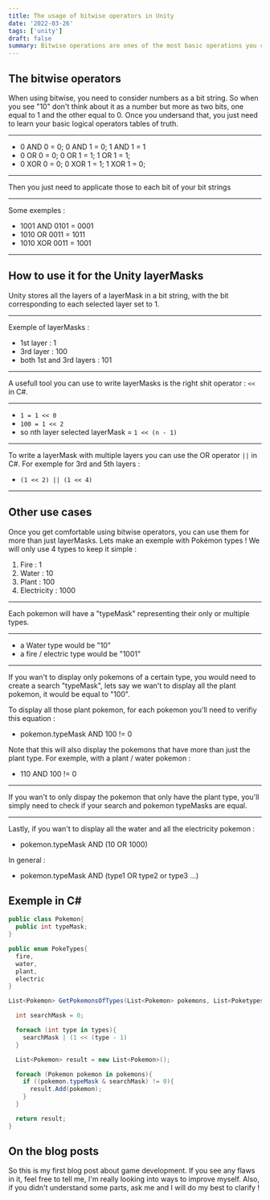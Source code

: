 ```yaml
---
title: The usage of bitwise operators in Unity
date: '2022-03-26'
tags: ['unity']
draft: false
summary: Bitwise operations are ones of the most basic operations you can give to a processor. They can be very usefull in unity to manipulate the layerMasks.
---
```


## The bitwise operators

When using bitwise, you need to consider numbers as a bit string. So when you see "10" don't think about it as a number but more as two bits, one equal to 1 and the other equal to 0. Once you undersand that, you just need to learn your basic logical operators tables of truth.

---

- 0 AND 0 = 0; 0 AND 1 = 0; 1 AND 1 = 1
- 0 OR 0 = 0; 0 OR 1 = 1; 1 OR 1 = 1;
- 0 XOR 0 = 0; 0 XOR 1 = 1; 1 XOR 1 = 0;

---

Then you just need to applicate those to each bit of your bit strings

---

Some exemples :

- 1001 AND 0101 = 0001
- 1010 OR 0011 = 1011
- 1010 XOR 0011 = 1001

---

## How to use it for the Unity layerMasks

Unity stores all the layers of a layerMask in a bit string, with the bit corresponding to each selected layer set to 1.

---

Exemple of layerMasks :

- 1st layer : 1
- 3rd layer : 100
- both 1st and 3rd layers : 101

---

A usefull tool you can use to write layerMasks is the right shit operator : `<<` in C#.

---

- `1 = 1 << 0`
- `100 = 1 << 2`
- so nth layer selected layerMask = `1 << (n - 1)`

---

To write a layerMask with multiple layers you can use the OR operator `||` in C#. For exemple for 3rd and 5th layers :

- `(1 << 2) || (1 << 4)`

---

## Other use cases

Once you get comfortable using bitwise operators, you can use them for more than just layerMasks. Lets make an exemple with Pokémon types ! We will only use 4 types to keep it simple :

1.  Fire : 1
2.  Water : 10
3.  Plant : 100
4.  Electricity : 1000

---

Each pokemon will have a "typeMask" representing their only or multiple types.

---

- a Water type would be "10"
- a fire / electric type would be "1001"

---

If you wan't to display only pokemons of a certain type, you would need to create a search "typeMask", lets say we wan't to display all the plant pokemon, it would be equal to "100".

To display all those plant pokemon, for each pokemon you'll need to verifiy this equation :

- pokemon.typeMask AND 100 != 0

Note that this will also display the pokemons that have more than just the plant type. For exemple, with a plant / water pokemon :

- 110 AND 100 != 0

---

If you wan't to only dispay the pokemon that only have the plant type, you'll simply need to check if your search and pokemon typeMasks are equal.

---

Lastly, if you wan't to display all the water and all the electricity pokemon :

- pokemon.typeMask AND (10 OR 1000)

In general :

- pokemon.typeMask AND (type1 OR type2 or type3 ...)

## Exemple in C#

```cs
public class Pokemon{
  public int typeMask;
}

public enum PokeTypes{
  fire,
  water,
  plant,
  electric
}

List<Pokemon> GetPokemonsOfTypes(List<Pokemon> pokemons, List<Poketypes> types){

  int searchMask = 0;

  foreach (int type in types){
    searchMask | (1 << (type - 1)
  }

  List<Pokemon> result = new List<Pokemon>();

  foreach (Pokemon pokemon in pokemons){
    if ((pokemon.typeMask & searchMask) != 0){
      result.Add(pokemon);
    }
  }

  return result;
}
```

## On the blog posts

So this is my first blog post about game development. If you see any flaws in it, feel free to tell me, I'm really looking into ways to improve myself. Also, if you didn't understand some parts, ask me and I will do my best to clarify !
